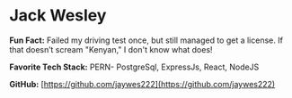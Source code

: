 # Jack Wesley

**Fun Fact:** Failed my driving test once, but still managed to get a license. If that doesn’t scream "Kenyan," I don't know what does!

**Favorite Tech Stack:** PERN- PostgreSql, ExpressJs, React, NodeJS

**GitHub:** [https://github.com/jaywes222](https://github.com/jaywes222)